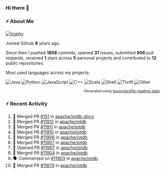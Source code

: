 ### Hi there 👋

### :zap: About Me

[![trophy](https://github-profile-trophy.vercel.app/?username=HTHou&theme=onedark)](https://github.com/ryo-ma/github-profile-trophy)
   
Joined Github **6** years ago.

Since then I pushed **1858** commits, opened **31** issues, submitted **906** pull requests, received **1** stars across **5** personal projects and contributed to **12** public repositories.

Most used languages across my projects:

![Java](https://img.shields.io/static/v1?style=flat-square&label=%E2%A0%80&color=555&labelColor=%23b07219&message=Java%EF%B8%B195.4%25)
![Python](https://img.shields.io/static/v1?style=flat-square&label=%E2%A0%80&color=555&labelColor=%233572A5&message=Python%EF%B8%B11.2%25)
![JavaScript](https://img.shields.io/static/v1?style=flat-square&label=%E2%A0%80&color=555&labelColor=%23f1e05a&message=JavaScript%EF%B8%B10.7%25)
![C++](https://img.shields.io/static/v1?style=flat-square&label=%E2%A0%80&color=555&labelColor=%23f34b7d&message=C%2B%2B%EF%B8%B10.5%25)
![Scala](https://img.shields.io/static/v1?style=flat-square&label=%E2%A0%80&color=555&labelColor=%23c22d40&message=Scala%EF%B8%B10.4%25)
![Shell](https://img.shields.io/static/v1?style=flat-square&label=%E2%A0%80&color=555&labelColor=%2389e051&message=Shell%EF%B8%B10.3%25)
![Thrift](https://img.shields.io/static/v1?style=flat-square&label=%E2%A0%80&color=555&labelColor=%23D12127&message=Thrift%EF%B8%B10.3%25)
![Other](https://img.shields.io/static/v1?style=flat-square&label=%E2%A0%80&color=555&labelColor=%23ededed&message=Other%EF%B8%B10.8%25)

<p align="right"><sub>Generated using <a href="https://github.com/marketplace/actions/profile-readme-stats">teoxoy/profile-readme-stats</a></sub></p>


<!--![](https://github.com/HTHou/HTHou/blob/output/github-contribution-grid-snake.svg)-->

<!--![Haonan Hou's github stats](https://github-readme-stats.vercel.app/api?username=HTHou&count_private=true&show_icons=true&theme=onedark)-->

<!--![Haonan Hou's wakatime stats](https://github-readme-stats.vercel.app/api/wakatime?username=HTHou&layout=compact&theme=onedark)-->

<!--![Top Langs](https://github-readme-stats.vercel.app/api/top-langs/?username=HTHou&theme=onedark&layout=compact)-->

### :zap: Recent Activity
<!--START_SECTION:activity-->
1. 🎉 Merged PR [#151](https://github.com/apache/iotdb-docs/pull/151) in [apache/iotdb-docs](https://github.com/apache/iotdb-docs)
2. 🎉 Merged PR [#11912](https://github.com/apache/iotdb/pull/11912) in [apache/iotdb](https://github.com/apache/iotdb)
3. 🎉 Merged PR [#11911](https://github.com/apache/iotdb/pull/11911) in [apache/iotdb](https://github.com/apache/iotdb)
4. 🎉 Merged PR [#11910](https://github.com/apache/iotdb/pull/11910) in [apache/iotdb](https://github.com/apache/iotdb)
5. 🎉 Merged PR [#11906](https://github.com/apache/iotdb/pull/11906) in [apache/iotdb](https://github.com/apache/iotdb)
6. 🎉 Merged PR [#11907](https://github.com/apache/iotdb/pull/11907) in [apache/iotdb](https://github.com/apache/iotdb)
7. 💪 Opened PR [#11907](https://github.com/apache/iotdb/pull/11907) in [apache/iotdb](https://github.com/apache/iotdb)
8. 🎉 Merged PR [#11904](https://github.com/apache/iotdb/pull/11904) in [apache/iotdb](https://github.com/apache/iotdb)
9. 🗣 Commented on [#11903](https://github.com/apache/iotdb/issues/11903#issuecomment-1892985293) in [apache/iotdb](https://github.com/apache/iotdb)
10. 🎉 Merged PR [#11879](https://github.com/apache/iotdb/pull/11879) in [apache/iotdb](https://github.com/apache/iotdb)
<!--END_SECTION:activity-->

<!--
**HTHou/HTHou** is a ✨ _special_ ✨ repository because its `README.md` (this file) appears on your GitHub profile.

Here are some ideas to get you started:

- 🔭 I’m currently working on ...
- 🌱 I’m currently learning ...
- 👯 I’m looking to collaborate on ...
- 🤔 I’m looking for help with ...
- 💬 Ask me about ...
- 📫 How to reach me: ...
- 😄 Pronouns: ...
- ⚡ Fun fact: ...
-->

